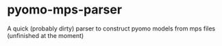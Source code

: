 # pyomo-mps-parser
A quick (probably dirty) parser to construct pyomo models from mps files
(unfinished at the moment)